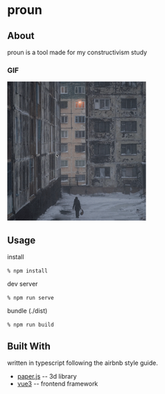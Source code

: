 # proun

## About

proun is a tool made for my constructivism study

### GIF

![Demo Gif](demo.gif)

## Usage

install

``` % npm install ```

dev server

``` % npm run serve ```

bundle (./dist)

``` % npm run build ```

## Built With

written in typescript following the airbnb style guide.

* [paper.js](http://paperjs.org) -- 3d library
* [vue3](https://v3.vuejs.org) -- frontend framework
